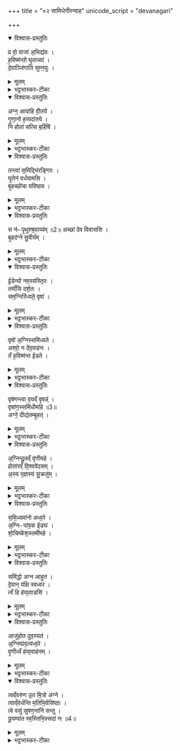 +++
title = "०२ सामिधेनीरन्वाह"
unicode_script = "devanagari"

+++
<div class="js_include" url="/vedAH_yajuH/taittirIyam/sArasvata-vibhAgaH/brAhmaNam/sarva-prastutiH/3/5_iShTi-hautrAdi/02_sAmidhenIranvAha"  newLevelForH1="1" includeTitle="true">

<details open><summary>विश्वास-प्रस्तुतिः</summary>

प्र वो॒ वाजा॑ अ॒भिद्य॑वः ।  
ह॒विष्म॑न्तो घृ॒ताच्या॑ ।  
दे॒वाञ्जि॑गाति सुम्न॒युः ।  
</details>

<details><summary>मूलम्</summary>

प्र वो॒ वाजा॑ अ॒भिद्य॑वः ।  
ह॒विष्म॑न्तो घृ॒ताच्या॑ ।  
दे॒वाञ्जि॑गाति सुम्न॒युः ।  
</details>

<details><summary>भट्टभास्कर-टीका</summary>

2'अन्तर्वेद्यन्यः पादो भवति बहिर्वेद्यन्यः' इत्यनेन क्रमेण तिष्ठन् सामिधेनीरन्वाह - प्रवो वाजा इत्याद्याः सर्वा गायत्र्यः ॥ हे ऋत्विग्यजमानाः! वः युष्माकं सामर्थ्येन वाजाः वाजनशीला मासा भवन्ति, अभिद्यवः अभिगतदीप्तयश्च, वृद्धिविशेषेण विलक्षणदीप्तयोऽर्धमासा भवन्ति । हविष्मन्तः हविर्भुजोऽग्न्यादयः देवा भवन्ति घृताच्या गवा सह । सा च घृताची भवति । अञ्चतेः क्विनि नकाराकारयोर्लुप्तयोः 'चौ' इति पूर्वपदस्य दीर्घवं, अन्तोदात्तत्वं च । यज्ञश्चायं देवान् जिगाति प्रकर्षेण गच्छति तेषां भोगहेतुर्भवति । गाङ् गतौ, व्यत्ययेन परस्मैपदम्, शपः लु:, अभ्यासस्य चेत्वम् । यद्वा - गा स्तुतौ, छन्दसि गतिकर्मा द्रष्टव्यः । सुम्नयुः सुखमात्मन इच्छन् । यजमानश्चायं देवान् प्रजिगातीत्येव । एवं 'इदमसीदमसि’ इति यज्ञफलभूतवाजादिसाधनतया तद्भावेन स्तुत्यस्य प्रियं धाम फलभोगस्थानमवरुन्धे ॥
</details>

<details open><summary>विश्वास-प्रस्तुतिः</summary>

अग्न॒ आया॑हि वी॒तये॑ ।  
गृ॒णा॒नो ह॒व्यदा॑तये ।  
नि होता॑ सत्सि ब॒र्हिषि॑ ।  
</details>

<details><summary>मूलम्</summary>

अग्न॒ आया॑हि वी॒तये॑ ।  
गृ॒णा॒नो ह॒व्यदा॑तये ।  
नि होता॑ सत्सि ब॒र्हिषि॑ ।  
</details>

<details><summary>भट्टभास्कर-टीका</summary>

2अग्न आयाहीति ॥ हे अग्ने! आयाहि आगच्छ वीतये तव पानाय, हव्यदातये हविषां च देवोभ्यो दानाय, गृणानः अहो प्रशस्तं कर्मेति शब्दयन् । कर्मणि वा छान्दसो यगभावः । स्तूयमानः । अथ आगत्य देवानां होता आह्वाता भूत्वा बर्हिषि यज्ञार्थं निषत्सि निषीद । छान्दसश्शपोलुक् । हव्यदातिशब्दोऽयं दासीभारादिर्द्रष्टव्यः ॥
</details>

<details open><summary>विश्वास-प्रस्तुतिः</summary>

तन्त्वा॑ स॒मिद्भि॑रङ्गिरः ।  
घृ॒तेन॑ वर्धयामसि ।  
बृ॒हच्छो॑चा यविष्ठ्य ।  
</details>

<details><summary>मूलम्</summary>

तन्त्वा॑ स॒मिद्भि॑रङ्गिरः ।  
घृ॒तेन॑ वर्धयामसि ।  
बृ॒हच्छो॑चा यविष्ठ्य ।  
</details>

<details><summary>भट्टभास्कर-टीका</summary>

3तं त्वेति ॥ व्याख्याता 'उद्धन्यमानमस्याः' इत्यत्र ॥

- 26 अथ तृतीया - तं त्वेति ॥ हे अङ्गिरः! अङ्गनादिगुणयुक्त । हे बृहच्छोचाः! बृहद्दीप्ते! । छान्दसं दीर्घत्वम् । यद्वा - भवेत्यध्याह्रियते । हे यविष्ठ्य! युवतम! हविषां वा मिश्रयितृतम! । स्वार्थिक इष्ठन्नन्ताद्यत् । यविष्ठेषु वा भव! । दिगादिर्द्रष्टव्यः । तं तादृशं त्वां समिद्भिर्धृतेन च वर्धयामसि वर्धयामः । 'इदन्तो मसि' ॥
</details>

<details open><summary>विश्वास-प्रस्तुतिः</summary>

स न॑ᳶ पृ॒थुश्श्र॒वाय्य॑म् ॥2॥
अच्छा॑ देव विवाससि ।  
बृ॒हद॑ग्ने सु॒वीर्य॑म् ।  
</details>

<details><summary>मूलम्</summary>

स न॑ᳶ पृ॒थुश्श्र॒वाय्य॑म् ॥2॥
अच्छा॑ देव विवाससि ।  
बृ॒हद॑ग्ने सु॒वीर्य॑म् ।  
</details>

<details><summary>भट्टभास्कर-टीका</summary>

4स न इति ॥ हे देव! अग्ने! स त्वं नः अस्माकं पृथु विस्तीर्णं विस्तीर्णो वा त्वं श्रवाय्यं श्रयणीयम् । औणादिक आय्यप्रत्ययः । बृहत् महत् सुवीर्यं शोभनवीर्यहेतुं अच्छ अस्माकमाभिमुख्येन विवाससि विभातं कुरु प्रकाशयेति यावत् । 'निपातस्य च' इति अच्छेत्यस्य दीर्घत्वम् । वसेर्णिचि 'छन्दस्युभयथा' इति शप आर्धधातुकत्वात् णिलोपः ॥
</details>

<details open><summary>विश्वास-प्रस्तुतिः</summary>

ई॒डेन्यो॑ नम॒स्य॑स्ति॒रः ।  
तमाँ॑सि दर्श॒तः ।  
सम॒ग्निरि॑ध्यते॒ वृषा॑ ।  
</details>

<details><summary>मूलम्</summary>

ई॒डेन्यो॑ नम॒स्य॑स्ति॒रः ।  
तमाँ॑सि दर्श॒तः ।  
सम॒ग्निरि॑ध्यते॒ वृषा॑ ।  
</details>

<details><summary>भट्टभास्कर-टीका</summary>

5ईडेन्य इति ॥ अयमग्निः ईडन्यः स्तुत्यः नमस्यः 'नमो वरिवः' इति क्यच् । तिङन्तादचो यत् । तमांसि तिरः तिरस्कुर्वन् दर्शतः दर्शयिता सर्वस्य दर्शनीयशरीरो वा ईदृशः यः समिध्यते सम्यग्दीप्यते । वृषा वर्षिता कामानां प्रधानभूतो वा ॥
</details>

<details open><summary>विश्वास-प्रस्तुतिः</summary>

वृषो॑ अ॒ग्निस्समि॑ध्यते ।  
अश्वो॒ न दे॑व॒वाह॑नः ।  
तँ ह॒विष्म॑न्त ईडते ।  
</details>

<details><summary>मूलम्</summary>

वृषो॑ अ॒ग्निस्समि॑ध्यते ।  
अश्वो॒ न दे॑व॒वाह॑नः ।  
तँ ह॒विष्म॑न्त ईडते ।  
</details>

<details><summary>भट्टभास्कर-टीका</summary>

6वृषो अग्निरिति ॥ वृषः प्रधानभूतोऽयमग्निः समिध्यते देववाहनः देवार्थस्य हविषो वोढा, अश्वोन अश्व इव देववाहः देवानां वोढा अश्वेन तुल्यः तं खलु सर्वे हविष्मन्तः यजमानाः ईडते स्तुवन्ति याचन्ते वा । तस्मात् अस्माभिरपि अयं समिध्यत इति ॥
</details>

<details open><summary>विश्वास-प्रस्तुतिः</summary>

वृष॑णन्त्वा व॒यव्ँ वृषन्न्॑ ।  
वृषा॑ण॒स्समि॑धीमहि ॥3॥  
अग्ने॒ दीद्य॑तम्बृ॒हत् ।  
</details>

<details><summary>मूलम्</summary>

वृष॑णन्त्वा व॒यव्ँ वृषन्न्॑ ।  
वृषा॑ण॒स्समि॑धीमहि ॥3॥  
अग्ने॒ दीद्य॑तम्बृ॒हत् ।  
</details>

<details><summary>भट्टभास्कर-टीका</summary>

7वृषणं त्वेति ॥ हे वृषन्! सेक्तः! त्वां वृषणं सेक्तारं वयं वृषाणः त्वत्प्रसादेन सेक्तारः समिधीमहि सम्यग्दीपयामः हे अग्ने! दीद्यतं स्वभावत एव बृहत् भृशं दीप्यमानम् । दीदीतिः दीप्तिकर्मा छान्दसः ॥
</details>

<details open><summary>विश्वास-प्रस्तुतिः</summary>

अ॒ग्निन्दू॒तव्ँ वृ॑णीमहे ।  
होता॑रव्ँ वि॒श्ववे॑दसम् ।  
अ॒स्य य॒ज्ञस्य॑ सु॒क्रतु॑म् ।  
</details>

<details><summary>मूलम्</summary>

अ॒ग्निन्दू॒तव्ँ वृ॑णीमहे ।  
होता॑रव्ँ वि॒श्ववे॑दसम् ।  
अ॒स्य य॒ज्ञस्य॑ सु॒क्रतु॑म् ।  
</details>

<details><summary>भट्टभास्कर-टीका</summary>

8अग्निं दूतमित्यादि ॥ अग्निं दूतं हितकारिणं सर्वेषां होतारं आह्वातारं विश्ववेदसं विश्वस्य वेदितारं अस्य यज्ञस्य सम्बन्धिनं सुक्रतुं शोभनकर्माणं शोभनप्रज्ञानं वा । 'क्रत्वादयश्च' इत्युत्तरपदाद्युदात्तत्वम् ॥
</details>

<details open><summary>विश्वास-प्रस्तुतिः</summary>

स॒मि॒ध्यमा॑नो अध्व॒रे ।  
अ॒ग्निᳶ पा॑व॒क ईड्यः॑ ।  
शो॒चिष्के॑श॒स्तमी॑महे ।  
</details>

<details><summary>मूलम्</summary>

स॒मि॒ध्यमा॑नो अध्व॒रे ।  
अ॒ग्निᳶ पा॑व॒क ईड्यः॑ ।  
शो॒चिष्के॑श॒स्तमी॑महे ।  
</details>

<details><summary>भट्टभास्कर-टीका</summary>

9समिध्यमान इति ॥ योऽग्निः अध्वरे अस्मिन्कर्मणि समिध्यमानः पावकः शुद्धिहेतुः ईड्यः स्तुत्यः शोचींषि दीप्तयः केशस्थानीया यस्यासौ शोचिष्केशः तं अग्निं ईमहे प्राप्नुमः॥
</details>

<details open><summary>विश्वास-प्रस्तुतिः</summary>

समि॑द्धो अग्न आहुत ।  
दे॒वान् य॑क्षि स्वध्वर ।  
त्वँ हि ह॑व्य॒वाडसि॑ ।  
</details>

<details><summary>मूलम्</summary>

समि॑द्धो अग्न आहुत ।  
दे॒वान् य॑क्षि स्वध्वर ।  
त्वँ हि ह॑व्य॒वाडसि॑ ।  
</details>

<details><summary>भट्टभास्कर-टीका</summary>

10समिद्ध इति ॥ हे अग्ने! आहुत आहुत्या आराधित! स त्वं देवान्यक्षि । यजेः लेटि शपो लुक् । हे स्वध्वर! सुष्ठु निर्वर्तितयाग! कस्मात्त्वमेवमुच्यस इति चेत् त्वं हि हव्यवाट् हव्यानां वोढा देवेष्टप्रापयिताऽसि । 'हि च' इति निघाताभावः ॥
</details>

<details open><summary>विश्वास-प्रस्तुतिः</summary>

आजु॑होत दुव॒स्यत॑ ।  
अ॒ग्निम्प्र॑य॒त्य॑ध्व॒रे ।  
वृ॒णीध्वँ ह॑व्य॒वाह॑नम् ।  
</details>

<details><summary>मूलम्</summary>

आजु॑होत दुव॒स्यत॑ ।  
अ॒ग्निम्प्र॑य॒त्य॑ध्व॒रे ।  
वृ॒णीध्वँ ह॑व्य॒वाह॑नम् ।  
</details>

<details><summary>भट्टभास्कर-टीका</summary>

11वसिष्ठराजन्यव्यतिरिक्तानां परिधानीया - आजुहोतेति ॥ इममग्निं आजुहोत आहुतिभिः प्रीणयत । दुवस्यत परिचरत । प्रयति अविच्छेदेन प्रवर्तमाने अध्वरे । 'शतुरनुमः' इति नद्या उदात्तत्वम् । 'उदात्तस्वरितयोर्यणः' इति ततः परोकारः स्वर्यते । अध्वरस्य अविच्छेदप्रवृत्त्यर्थं हव्यवाहनं हविषां वोढारं एनं एवं वृणीध्वं हे ऋत्विग्यजमानाः! । वरणक्रमश्चानन्तरानुवाके वक्ष्यते । 'हव्येऽनन्तःपादम्' इति ञ्युट् ॥
</details>

<details open><summary>विश्वास-प्रस्तुतिः</summary>

त्वव्ँवरु॑ण उ॒त मि॒त्रो अ॑ग्ने ।  
त्वाव्ँव॑र्धन्ति म॒तिभि॒र्वसि॑ष्ठाः ।  
त्वे वसु॑ सुषण॒नानि॑ सन्तु ।  
यू॒यम्पा॑त स्व॒स्तिभि॒स्सदा॑ नः ॥4॥  
</details>

<details><summary>मूलम्</summary>

त्वव्ँवरु॑ण उ॒त मि॒त्रो अ॑ग्ने ।  
त्वाव्ँव॑र्धन्ति म॒तिभि॒र्वसि॑ष्ठाः ।  
त्वे वसु॑ सुषण॒नानि॑ सन्तु ।  
यू॒यम्पा॑त स्व॒स्तिभि॒स्सदा॑ नः ॥4॥  
</details>

<details><summary>भट्टभास्कर-टीका</summary>

12अथ वसिष्ठराजन्यानां परिधानीया - त्वं वरुण इति त्रिष्टुप् ॥ हे अग्ने! त्वमेव वरुणः मित्रोऽपि त्वमेव तत्कारित्वात्त्वां, वर्धन्ति वर्धयन्ति । 'छन्दस्युभयथा' इति शप आर्धधातुकत्वात् णिलेपः । 'अणावकर्मकात्' इति परस्मैपदम् । मतिभिः प्रज्ञाभिः वसिष्ठाः प्रशस्यतमाः त्वामेव स्तुत्या वर्धयन्ति । स्तुत्या हि स्तोतव्यो वर्धते, मतिमतां हि स्तुतिः समीचीना प्रवर्तते, अतः ते त्वां वर्धयन्ति । तस्मात् त्वामेव स्तुवतां अस्माकं त्वे त्वया हेतुना 'सुपां सुलुक्' इति शे आदेशः । वसु वसूनि धनानि । तेनैव जप्तो लुक् । सुषणनानि शोभनदानानि । सुषामादित्वात् षत्वम् । अस्माकं सन्तु । यद्वा - त्वे त्वयि । सप्तम्याश्शे आदेशः । सुष्ठु सननानि यानि हविर्लक्षणानि वसूनि अस्माकं धनानि त्वयि सन्तु । यूपं पातेति व्याख्यातम् । पूजार्थमेकस्मिन्बहुवचनम् ॥

इति तैत्तिरीये ब्राह्मणे इष्टिहौत्रे द्वितीयोऽनुवाकः ॥  

</details>
</div>